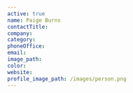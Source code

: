 ```yaml
---
active: true
name: Paige Burns
contactTitle:
company:
category:
phoneOffice:
email:
image_path:
color:
website:
profile_image_path: /images/person.png
---
```

